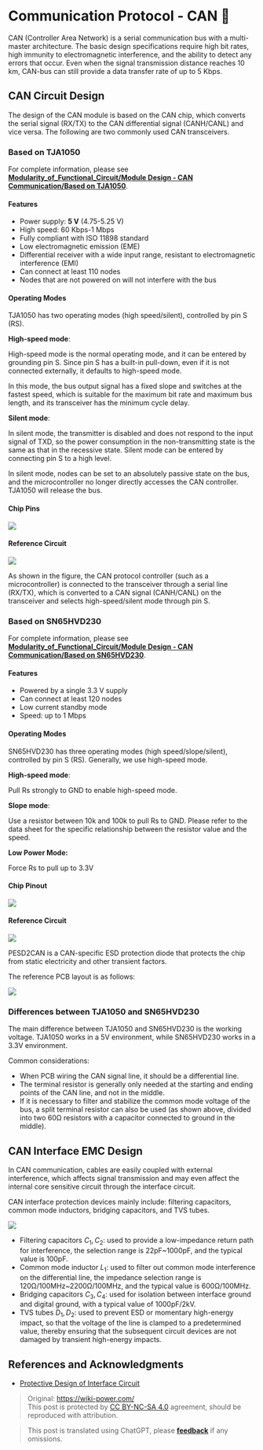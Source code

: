 # Communication Protocol - CAN 🚧

CAN (Controller Area Network) is a serial communication bus with a multi-master architecture. The basic design specifications require high bit rates, high immunity to electromagnetic interference, and the ability to detect any errors that occur. Even when the signal transmission distance reaches 10 km, CAN-bus can still provide a data transfer rate of up to 5 Kbps.

## CAN Circuit Design

The design of the CAN module is based on the CAN chip, which converts the serial signal (RX/TX) to the CAN differential signal (CANH/CANL) and vice versa. The following are two commonly used CAN transceivers.

### Based on TJA1050

For complete information, please see [**Modularity_of_Functional_Circuit/Module Design - CAN Communication/Based on TJA1050**](https://github.com/linyuxuanlin/Modularity_of_Functional_Circuit/tree/master/Module%20Design%20-%20CAN%20Communication/Based%20on%20TJA1050).

#### Features

- Power supply: **5 V** (4.75-5.25 V)
- High speed: 60 Kbps-1 Mbps
- Fully compliant with ISO 11898 standard
- Low electromagnetic emission (EME)
- Differential receiver with a wide input range, resistant to electromagnetic interference (EMI)
- Can connect at least 110 nodes
- Nodes that are not powered on will not interfere with the bus

#### Operating Modes

TJA1050 has two operating modes (high speed/silent), controlled by pin S (RS).

**High-speed mode**:

High-speed mode is the normal operating mode, and it can be entered by grounding pin S. Since pin S has a built-in pull-down, even if it is not connected externally, it defaults to high-speed mode.

In this mode, the bus output signal has a fixed slope and switches at the fastest speed, which is suitable for the maximum bit rate and maximum bus length, and its transceiver has the minimum cycle delay.

**Silent mode**:

In silent mode, the transmitter is disabled and does not respond to the input signal of TXD, so the power consumption in the non-transmitting state is the same as that in the recessive state. Silent mode can be entered by connecting pin S to a high level.

In silent mode, nodes can be set to an absolutely passive state on the bus, and the microcontroller no longer directly accesses the CAN controller. TJA1050 will release the bus.

#### Chip Pins

![](https://wiki-media-1253965369.cos.ap-guangzhou.myqcloud.com/img/20210607102222.png)

#### Reference Circuit

![](https://wiki-media-1253965369.cos.ap-guangzhou.myqcloud.com/img/20210607115611.png)

As shown in the figure, the CAN protocol controller (such as a microcontroller) is connected to the transceiver through a serial line (RX/TX), which is converted to a CAN signal (CANH/CANL) on the transceiver and selects high-speed/silent mode through pin S.

### Based on SN65HVD230

For complete information, please see [**Modularity_of_Functional_Circuit/Module Design - CAN Communication/Based on SN65HVD230**](https://github.com/linyuxuanlin/Modularity_of_Functional_Circuit/tree/master/Module%20Design%20-%20CAN%20Communication/Based%20on%20SN65HVD230).

#### Features

- Powered by a single 3.3 V supply
- Can connect at least 120 nodes
- Low current standby mode
- Speed: up to 1 Mbps

#### Operating Modes

SN65HVD230 has three operating modes (high speed/slope/silent), controlled by pin S (RS). Generally, we use high-speed mode.

**High-speed mode**:

Pull Rs strongly to GND to enable high-speed mode.

**Slope mode**:

Use a resistor between 10k and 100k to pull Rs to GND. Please refer to the data sheet for the specific relationship between the resistor value and the speed.

**Low Power Mode:**

Force Rs to pull up to 3.3V

#### Chip Pinout

![](https://wiki-media-1253965369.cos.ap-guangzhou.myqcloud.com/img/20210607155539.png)

#### Reference Circuit

![](https://wiki-media-1253965369.cos.ap-guangzhou.myqcloud.com/img/20210607171051.png)

PESD2CAN is a CAN-specific ESD protection diode that protects the chip from static electricity and other transient factors.

The reference PCB layout is as follows:

![](https://wiki-media-1253965369.cos.ap-guangzhou.myqcloud.com/img/20210607171427.png)

### Differences between TJA1050 and SN65HVD230

The main difference between TJA1050 and SN65HVD230 is the working voltage. TJA1050 works in a 5V environment, while SN65HVD230 works in a 3.3V environment.

Common considerations:

- When PCB wiring the CAN signal line, it should be a differential line.
- The terminal resistor is generally only needed at the starting and ending points of the CAN line, and not in the middle.
- If it is necessary to filter and stabilize the common mode voltage of the bus, a split terminal resistor can also be used (as shown above, divided into two 60Ω resistors with a capacitor connected to ground in the middle).

## CAN Interface EMC Design

In CAN communication, cables are easily coupled with external interference, which affects signal transmission and may even affect the internal core sensitive circuit through the interface circuit.

CAN interface protection devices mainly include: filtering capacitors, common mode inductors, bridging capacitors, and TVS tubes.

![](https://wiki-media-1253965369.cos.ap-guangzhou.myqcloud.com/img/20211220134905.png)

- Filtering capacitors $C_1, C_2$: used to provide a low-impedance return path for interference, the selection range is 22pF~1000pF, and the typical value is 100pF.
- Common mode inductor $L_1$: used to filter out common mode interference on the differential line, the impedance selection range is 120Ω/100MHz~2200Ω/100MHz, and the typical value is 600Ω/100MHz.
- Bridging capacitors $C_3, C_4$: used for isolation between interface ground and digital ground, with a typical value of 1000pF/2kV.
- TVS tubes $D_1, D_2$: used to prevent ESD or momentary high-energy impact, so that the voltage of the line is clamped to a predetermined value, thereby ensuring that the subsequent circuit devices are not damaged by transient high-energy impacts.

## References and Acknowledgments

- [Protective Design of Interface Circuit](https://blog.csdn.net/weixin_40877615/article/details/94381422)

> Original: <https://wiki-power.com/>  
> This post is protected by [CC BY-NC-SA 4.0](https://creativecommons.org/licenses/by/4.0/deed.en) agreement, should be reproduced with attribution.

> This post is translated using ChatGPT, please [**feedback**](https://github.com/linyuxuanlin/Wiki_MkDocs/issues/new) if any omissions.
